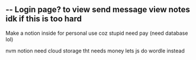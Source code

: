 
-- 
Login page?
to view send message
view notes
idk if this is too hard
-- 
Make a notion inside for personal use coz stupid need pay
(need database lol)

nvm notion need cloud storage tht needs money
lets js do wordle instead